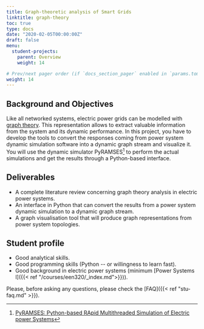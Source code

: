 ```yaml
---
title: Graph-theoretic analysis of Smart Grids
linktitle: graph-theory
toc: true
type: docs
date: "2020-02-05T00:00:00Z"
draft: false
menu:
  student-projects:
    parent: Overview
    weight: 14

# Prev/next pager order (if `docs_section_pager` enabled in `params.toml`)
weight: 14
---
```


## Background and Objectives

Like all networked systems, electric power grids can be modelled with [graph theory](https://en.wikipedia.org/wiki/Graph_theory). This representation allows to extract valuable information from the system and its dynamic performance. In this project, you have to develop the tools to convert the responses coming from power system dynamic simulation software into a dynamic graph stream and visualize it. You will use the dynamic simulator PyRAMSES[^PyRAMSES] to perform the actual simulations and get the results through a Python-based interface.

## Deliverables

- A complete literature review concerning graph theory analysis in electric power systems.
- An interface in Python that can convert the results from a power system dynamic simulation to a dynamic graph stream.
- A graph visualisation tool that will produce graph representations from power system topologies.

## Student profile

- Good analytical skills.
- Good programming skills (Python -- or willingness to learn fast).
- Good background in electric power systems (minimum [Power Systems I]({{< ref "/courses/een320/_index.md">}})).

[^PyRAMSES]: [PyRAMSES: Python-based RApid Multithreaded Simulation of Electric power Systems](https://pyramses.paristidou.info/)

Please, before asking any questions, please check the [FAQ]({{< ref "stu-faq.md" >}}).
